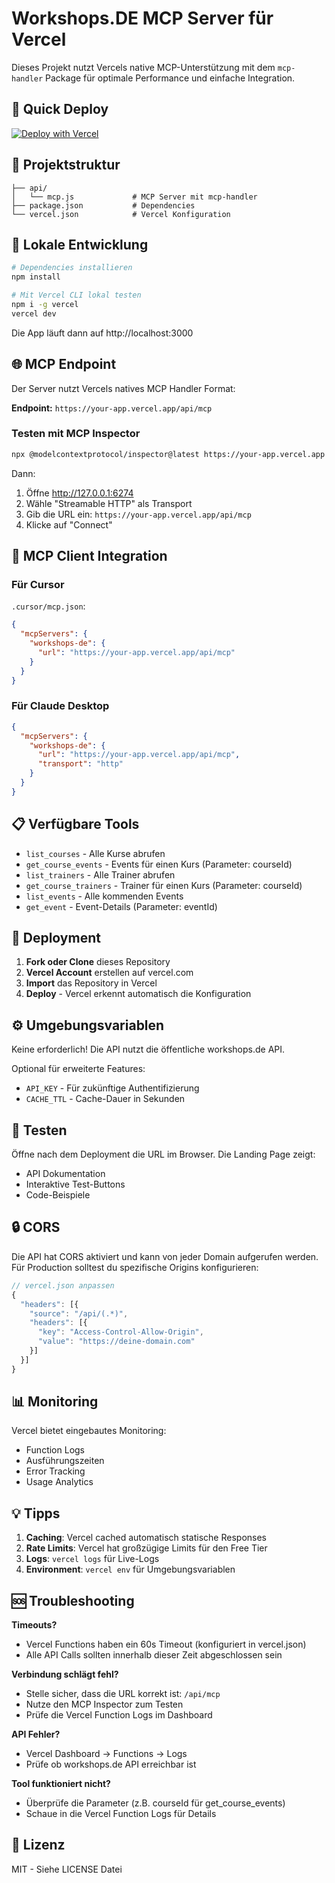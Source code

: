 # Workshops.DE MCP Server für Vercel

Dieses Projekt nutzt Vercels native MCP-Unterstützung mit dem `mcp-handler` Package für optimale Performance und einfache Integration.

## 🚀 Quick Deploy

[![Deploy with Vercel](https://vercel.com/button)](https://vercel.com/new/clone?repository-url=https://github.com/workshops-de/mcp-server)

## 📁 Projektstruktur

```
├── api/
│   └── mcp.js             # MCP Server mit mcp-handler
├── package.json           # Dependencies
└── vercel.json            # Vercel Konfiguration
```

## 🔧 Lokale Entwicklung

```bash
# Dependencies installieren
npm install

# Mit Vercel CLI lokal testen
npm i -g vercel
vercel dev
```

Die App läuft dann auf http://localhost:3000

## 🌐 MCP Endpoint

Der Server nutzt Vercels natives MCP Handler Format:

**Endpoint:** `https://your-app.vercel.app/api/mcp`

### Testen mit MCP Inspector

```bash
npx @modelcontextprotocol/inspector@latest https://your-app.vercel.app
```

Dann:
1. Öffne http://127.0.0.1:6274
2. Wähle "Streamable HTTP" als Transport
3. Gib die URL ein: `https://your-app.vercel.app/api/mcp`
4. Klicke auf "Connect"

## 🔌 MCP Client Integration

### Für Cursor

`.cursor/mcp.json`:
```json
{
  "mcpServers": {
    "workshops-de": {
      "url": "https://your-app.vercel.app/api/mcp"
    }
  }
}
```

### Für Claude Desktop

```json
{
  "mcpServers": {
    "workshops-de": {
      "url": "https://your-app.vercel.app/api/mcp",
      "transport": "http"
    }
  }
}
```

## 📋 Verfügbare Tools

- `list_courses` - Alle Kurse abrufen
- `get_course_events` - Events für einen Kurs (Parameter: courseId)
- `list_trainers` - Alle Trainer abrufen
- `get_course_trainers` - Trainer für einen Kurs (Parameter: courseId)
- `list_events` - Alle kommenden Events
- `get_event` - Event-Details (Parameter: eventId)

## 🚀 Deployment

1. **Fork oder Clone** dieses Repository
2. **Vercel Account** erstellen auf vercel.com
3. **Import** das Repository in Vercel
4. **Deploy** - Vercel erkennt automatisch die Konfiguration

## ⚙️ Umgebungsvariablen

Keine erforderlich! Die API nutzt die öffentliche workshops.de API.

Optional für erweiterte Features:
- `API_KEY` - Für zukünftige Authentifizierung
- `CACHE_TTL` - Cache-Dauer in Sekunden

## 🧪 Testen

Öffne nach dem Deployment die URL im Browser. Die Landing Page zeigt:
- API Dokumentation
- Interaktive Test-Buttons
- Code-Beispiele

## 🔒 CORS

Die API hat CORS aktiviert und kann von jeder Domain aufgerufen werden. Für Production solltest du spezifische Origins konfigurieren:

```javascript
// vercel.json anpassen
{
  "headers": [{
    "source": "/api/(.*)",
    "headers": [{
      "key": "Access-Control-Allow-Origin",
      "value": "https://deine-domain.com"
    }]
  }]
}
```

## 📊 Monitoring

Vercel bietet eingebautes Monitoring:
- Function Logs
- Ausführungszeiten
- Error Tracking
- Usage Analytics

## 💡 Tipps

1. **Caching**: Vercel cached automatisch statische Responses
2. **Rate Limits**: Vercel hat großzügige Limits für den Free Tier
3. **Logs**: `vercel logs` für Live-Logs
4. **Environment**: `vercel env` für Umgebungsvariablen

## 🆘 Troubleshooting

**Timeouts?**
- Vercel Functions haben ein 60s Timeout (konfiguriert in vercel.json)
- Alle API Calls sollten innerhalb dieser Zeit abgeschlossen sein

**Verbindung schlägt fehl?**
- Stelle sicher, dass die URL korrekt ist: `/api/mcp`
- Nutze den MCP Inspector zum Testen
- Prüfe die Vercel Function Logs im Dashboard

**API Fehler?**
- Vercel Dashboard → Functions → Logs
- Prüfe ob workshops.de API erreichbar ist

**Tool funktioniert nicht?**
- Überprüfe die Parameter (z.B. courseId für get_course_events)
- Schaue in die Vercel Function Logs für Details

## 📄 Lizenz

MIT - Siehe LICENSE Datei 